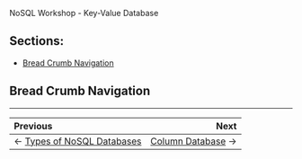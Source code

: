 NoSQL Workshop - Key-Value Database

## Sections:

* [Bread Crumb Navigation](#bread-crumb-navigation)

## Bread Crumb Navigation
_________________________

Previous | Next
:------- | ---:
← [Types of NoSQL Databases](./types-of-nosql-databases.md) | [Column Database](./column-database.md) →

